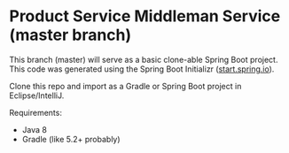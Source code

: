 # Product Service Middleman Service (master branch)

This branch (master) will serve as a basic clone-able Spring Boot project. This code was generated using the Spring 
Boot Initializr ([start.spring.io](https://start.spring.io/)).

Clone this repo and import as a Gradle or Spring Boot project in Eclipse/IntelliJ.

Requirements:
- Java 8
- Gradle (like 5.2+ probably)
